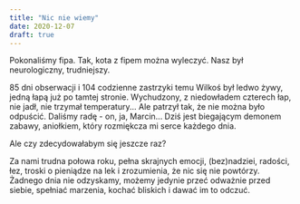 ```yaml
---
title: "Nic nie wiemy"
date: 2020-12-07
draft: true
---
```

Pokonaliśmy fipa. Tak, kota z fipem można wyleczyć. Nasz był neurologiczny, trudniejszy.

85 dni obserwacji i 104 codzienne zastrzyki temu Wilkoś był ledwo żywy, jedną łapą już po tamtej stronie. Wychudzony, z niedowładem czterech łap, nie jadł, nie trzymał 
temperatury... Ale patrzył tak, że nie można było odpuścić. Daliśmy radę - on, ja, Marcin... Dziś jest biegającym demonem zabawy, aniołkiem, który rozmiękcza mi serce 
każdego dnia.

Ale czy zdecydowałabym się jeszcze raz?

Za nami trudna połowa roku, pełna skrajnych emocji, (bez)nadziei, radości, łez, troski o pieniądze na lek i zrozumienia, że nic się nie powtórzy. Żadnego dnia nie 
odzyskamy, możemy jedynie przeć odważnie przed siebie, spełniać marzenia, kochać bliskich i dawać im to odczuć.
